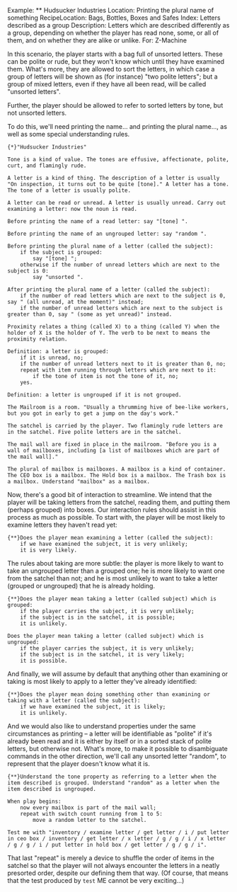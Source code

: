Example: ** Hudsucker Industries
Location: Printing the plural name of something
RecipeLocation: Bags, Bottles, Boxes and Safes
Index: Letters described as a group
Description: Letters which are described differently as a group, depending on whether the player has read none, some, or all of them, and on whether they are alike or unlike.
For: Z-Machine

  
In this scenario, the player starts with a bag full of unsorted letters. These can be polite or rude, but they won't know which until they have examined them. What's more, they are allowed to sort the letters, in which case a group of letters will be shown as (for instance) "two polite letters"; but a group of mixed letters, even if they have all been read, will be called "unsorted letters".

  
Further, the player should be allowed to refer to sorted letters by tone, but not unsorted letters.

  
To do this, we'll need printing the name... and printing the plural name..., as well as some special understanding rules.

  

``` inform7
{*}"Hudsucker Industries"

Tone is a kind of value. The tones are effusive, affectionate, polite, curt, and flamingly rude.

A letter is a kind of thing. The description of a letter is usually "On inspection, it turns out to be quite [tone]." A letter has a tone. The tone of a letter is usually polite.

A letter can be read or unread. A letter is usually unread. Carry out examining a letter: now the noun is read.

Before printing the name of a read letter: say "[tone] ".

Before printing the name of an ungrouped letter: say "random ".

Before printing the plural name of a letter (called the subject):
	if the subject is grouped:
		say "[tone] ";
	otherwise if the number of unread letters which are next to the subject is 0:
		say "unsorted ".

After printing the plural name of a letter (called the subject):
	if the number of read letters which are next to the subject is 0, say " (all unread, at the moment)" instead;
	if the number of unread letters which are next to the subject is greater than 0, say " (some as yet unread)" instead.

Proximity relates a thing (called X) to a thing (called Y) when the holder of X is the holder of Y. The verb to be next to means the proximity relation.

Definition: a letter is grouped:
	if it is unread, no;
	if the number of unread letters next to it is greater than 0, no;
	repeat with item running through letters which are next to it:
		if the tone of item is not the tone of it, no;
	yes.

Definition: a letter is ungrouped if it is not grouped.

The Mailroom is a room. "Usually a thrumming hive of bee-like workers, but you got in early to get a jump on the day's work."

The satchel is carried by the player. Two flamingly rude letters are in the satchel. Five polite letters are in the satchel.

The mail wall are fixed in place in the mailroom. "Before you is a wall of mailboxes, including [a list of mailboxes which are part of the mail wall]."

The plural of mailbox is mailboxes. A mailbox is a kind of container. The CEO box is a mailbox. The Hold box is a mailbox. The Trash box is a mailbox. Understand "mailbox" as a mailbox.
```

  
Now, there's a good bit of interaction to streamline. We intend that the player will be taking letters from the satchel, reading them, and putting them (perhaps grouped) into boxes. Our interaction rules should assist in this process as much as possible. To start with, the player will be most likely to examine letters they haven't read yet:

  

``` inform7
{**}Does the player mean examining a letter (called the subject):
	if we have examined the subject, it is very unlikely;
	it is very likely.
```

  
The rules about taking are more subtle: the player is more likely to want to take an ungrouped letter than a grouped one; he is more likely to want one from the satchel than not; and he is most unlikely to want to take a letter (grouped or ungrouped) that he is already holding.

  

``` inform7
{**}Does the player mean taking a letter (called subject) which is grouped:
	if the player carries the subject, it is very unlikely;
	if the subject is in the satchel, it is possible;
	it is unlikely.

Does the player mean taking a letter (called subject) which is ungrouped:
	if the player carries the subject, it is very unlikely;
	if the subject is in the satchel, it is very likely;
	it is possible.
```

  
And finally, we will assume by default that anything other than examining or taking is most likely to apply to a letter they've already identified:

  

``` inform7
{**}Does the player mean doing something other than examining or taking with a letter (called the subject):
	if we have examined the subject, it is likely;
	it is unlikely.
```

  
And we would also like to understand properties under the same circumstances as printing – a letter will be identifiable as "polite" if it's already been read and it is either by itself or in a sorted stack of polite letters, but otherwise not. What's more, to make it possible to disambiguate commands in the other direction, we'll call any unsorted letter "random", to represent that the player doesn't know what it is.

  

``` inform7
{**}Understand the tone property as referring to a letter when the item described is grouped. Understand "random" as a letter when the item described is ungrouped.

When play begins:
	now every mailbox is part of the mail wall;
	repeat with switch count running from 1 to 5:
		move a random letter to the satchel.

Test me with "inventory / examine letter / get letter / i / put letter in ceo box / inventory / get letter / x letter / g / g / i / x letter / g / g / i / put letter in hold box / get letter / g / g / i".
```

  
That last "repeat" is merely a device to shuffle the order of items in the satchel so that the player will not always encounter the letters in a neatly presorted order, despite our defining them that way. (Of course, that means that the test produced by ``test`` ME cannot be very exciting...)

